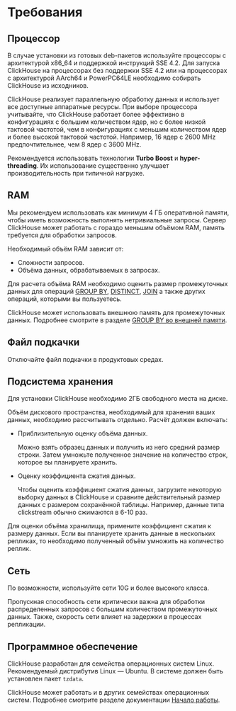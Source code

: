 # Требования

## Процессор

В случае установки из готовых deb-пакетов используйте процессоры с архитектурой x86_64 и поддержкой инструкций SSE 4.2. Для запуска ClickHouse на процессорах без поддержки SSE 4.2 или на процессорах с архитектурой AArch64 и PowerPC64LE необходимо собирать ClickHouse из исходников.

ClickHouse реализует параллельную обработку данных и использует все доступные аппаратные ресурсы. При выборе процессора учитывайте, что ClickHouse работает более эффективно в конфигурациях с большим количеством ядер, но с более низкой тактовой частотой, чем в конфигурациях с меньшим количеством ядер и более высокой тактовой частотой. Например, 16 ядер с 2600 MHz предпочтительнее, чем 8 ядер с 3600 MHz.

Рекомендуется использовать технологии **Turbo Boost** и **hyper-threading**. Их использование существенно улучшает производительность при типичной нагрузке.

## RAM

Мы рекомендуем использовать как минимум 4 ГБ оперативной памяти, чтобы иметь возможность выполнять нетривиальные запросы. Сервер ClickHouse может работать с гораздо меньшим объёмом RAM, память требуется для обработки запросов.

Необходимый объём RAM зависит от:

- Сложности запросов.
- Объёма данных, обрабатываемых в запросах.

Для расчета объёма RAM необходимо оценить размер промежуточных данных для операций [GROUP BY](../query_language/select.md#select-group-by-clause), [DISTINCT](../query_language/select.md#select-distinct), [JOIN](../query_language/select.md#select-join) а также других операций, которыми вы пользуетесь.

ClickHouse может использовать внешнюю память для промежуточных данных. Подробнее смотрите в разделе [GROUP BY во внешней памяти](../query_language/select.md#select-group-by-in-external-memory).

## Файл подкачки

Отключайте файл подкачки в продуктовых средах.

## Подсистема хранения

Для установки ClickHouse необходимо 2ГБ свободного места на диске.

Объём дискового пространства, необходимый для хранения ваших данных, необходимо рассчитывать отдельно. Расчёт должен включать:

- Приблизительную оценку объёма данных.

    Можно взять образец данных и получить из него средний размер строки. Затем умножьте полученное значение на количество строк, которое вы планируете хранить.

- Оценку коэффициента сжатия данных.

    Чтобы оценить коэффициент сжатия данных, загрузите некоторую выборку данных в ClickHouse и сравните действительный размер данных с размером сохранённой таблицы. Например, данные типа clickstream обычно сжимаются в 6-10 раз.

Для оценки объёма хранилища, примените коэффициент сжатия к размеру данных. Если вы планируете хранить данные в нескольких репликах, то необходимо полученный объём умножить на количество реплик.

## Сеть

По возможности, используйте сети 10G и более высокого класса.

Пропускная способность сети критически важна для обработки распределенных запросов с большим количеством промежуточных данных. Также, скорость сети влияет на задержки в процессах репликации.

## Программное обеспечение

ClickHouse разработан для семейства операционных систем Linux. Рекомендуемый дистрибутив Linux — Ubuntu. В системе должен быть установлен пакет `tzdata`.

ClickHouse может работать и в других семействах операционных систем. Подробнее смотрите разделе документации [Начало работы](../getting_started/index.md).
